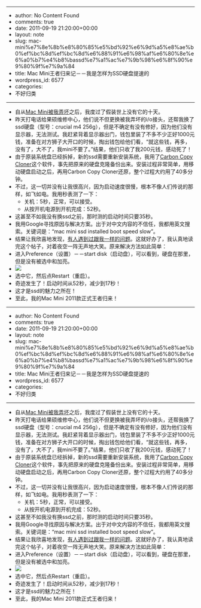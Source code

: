 - --
- author: No Content Found
- comments: true
- date: 2011-09-19 21:20:00+00:00
- layout: note
- slug: mac-mini%e7%8e%8b%e8%80%85%e5%bd%92%e6%9d%a5%e8%ae%b0%ef%bc%8d%ef%bc%8d%e6%88%91%e6%98%af%e6%80%8e%e6%a0%b7%e4%b8%bassd%e7%a1%ac%e7%9b%98%e6%8f%90%e9%80%9f%e7%9a%84
- title: Mac Mini王者归来记－－我是怎样为SSD硬盘提速的
- wordpress_id: 6577
- categories:
- 不好归类
- --
- 自从[Mac Mini被我弄坏](http://wangpei.info/post/10096150865/the-birth-of-a-tragety)之后，我度过了假装世上没有它的十天。
- 昨天打电话给果硕维修中心，他们说不但更换被我弄坏的i/o接头，还帮我换了ssd硬盘（型号：crucial m4 256g），但是不确定有没有修好，因为他们没有显示器，无法测试。我赶紧背着显示器出门，钱包里装了不多不少正好1000元钱，准备在对方狮子大开口的时候，掏出钱包给他们看，“就这些钱，再多，没有了，大不了，我mini不要了。”结果，他们只收了我200元钱，感动死了！
- 由于原装系统盘已经拆掉，新的ssd需要重新安装系统，我用了[Carbon Copy Cloner](http://www.bombich.com/)这个软件，事先把原来的硬盘克隆备份出来。安装过程非常简单，用移动硬盘启动之后，再用Carbon Copy Cloner还原，整个过程大约用了40多分钟。
- 不过，这一切并没有让我很高兴，因为启动速度很慢，根本不像人们传说的那样，如飞如电。我用秒表测了一下：
    - 关机：5秒，正常，可以接受。
    - 从按开机电源到开机完成：52秒。
- 这甚至不如我没有换ssd之前，那时测的启动时间只要35秒。
- 我用Google寻找原因与解决方案。出于对中文内容的不信任，我都用英文搜索。关键词是：“mac mini ssd installed boot speed slow”。
- 结果让我欣喜地发现，[有人遇到过跟我一样的问题](http://forums.macrumors.com/archive/index.php//t-691709.html)。这就好办了，我认真地读完这个帖子，对着夜空一阵无声地大笑。原来解决方法如此简单：
- 进入Preference（设置）－－start disk（启动盘），可以看到，硬盘在那里，但是没有被选中和加亮。
- ![](http://media.tumblr.com/tumblr_lrsglc04sb1qz6vj8.png)
- 选中它，然后点Restart（重启）。
- 奇迹发生了！启动时间从52秒，减少到17秒！
- 这才是ssd的魅力之所在！
- 至此，我的Mac Mini 2011款正式王者归来！
- --
- author: No Content Found
- comments: true
- date: 2011-09-19 21:20:00+00:00
- layout: note
- slug: mac-mini%e7%8e%8b%e8%80%85%e5%bd%92%e6%9d%a5%e8%ae%b0%ef%bc%8d%ef%bc%8d%e6%88%91%e6%98%af%e6%80%8e%e6%a0%b7%e4%b8%bassd%e7%a1%ac%e7%9b%98%e6%8f%90%e9%80%9f%e7%9a%84
- title: Mac Mini王者归来记－－我是怎样为SSD硬盘提速的
- wordpress_id: 6577
- categories:
- 不好归类
- --
- 自从[Mac Mini被我弄坏](http://wangpei.info/post/10096150865/the-birth-of-a-tragety)之后，我度过了假装世上没有它的十天。
- 昨天打电话给果硕维修中心，他们说不但更换被我弄坏的i/o接头，还帮我换了ssd硬盘（型号：crucial m4 256g），但是不确定有没有修好，因为他们没有显示器，无法测试。我赶紧背着显示器出门，钱包里装了不多不少正好1000元钱，准备在对方狮子大开口的时候，掏出钱包给他们看，“就这些钱，再多，没有了，大不了，我mini不要了。”结果，他们只收了我200元钱，感动死了！
- 由于原装系统盘已经拆掉，新的ssd需要重新安装系统，我用了[Carbon Copy Cloner](http://www.bombich.com/)这个软件，事先把原来的硬盘克隆备份出来。安装过程非常简单，用移动硬盘启动之后，再用Carbon Copy Cloner还原，整个过程大约用了40多分钟。
- 不过，这一切并没有让我很高兴，因为启动速度很慢，根本不像人们传说的那样，如飞如电。我用秒表测了一下：
    - 关机：5秒，正常，可以接受。
    - 从按开机电源到开机完成：52秒。
- 这甚至不如我没有换ssd之前，那时测的启动时间只要35秒。
- 我用Google寻找原因与解决方案。出于对中文内容的不信任，我都用英文搜索。关键词是：“mac mini ssd installed boot speed slow”。
- 结果让我欣喜地发现，[有人遇到过跟我一样的问题](http://forums.macrumors.com/archive/index.php//t-691709.html)。这就好办了，我认真地读完这个帖子，对着夜空一阵无声地大笑。原来解决方法如此简单：
- 进入Preference（设置）－－start disk（启动盘），可以看到，硬盘在那里，但是没有被选中和加亮。
- ![](http://media.tumblr.com/tumblr_lrsglc04sb1qz6vj8.png)
- 选中它，然后点Restart（重启）。
- 奇迹发生了！启动时间从52秒，减少到17秒！
- 这才是ssd的魅力之所在！
- 至此，我的Mac Mini 2011款正式王者归来！
